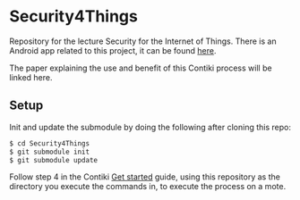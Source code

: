 # Security4Things
Repository for the lecture Security for the Internet of Things. There is an Android app related to this project, it can be found [here](https://github.com/0x203/Flickerer).

The paper explaining the use and benefit of this Contiki process will be linked here.

## Setup
Init and update the submodule by doing the following after cloning this repo:
~~~ sh
$ cd Security4Things
$ git submodule init
$ git submodule update
~~~

Follow step 4 in the Contiki [Get started](http://www.contiki-os.org/start.html) guide, using this repository as the  directory you execute the commands in, to execute the process on a mote.
